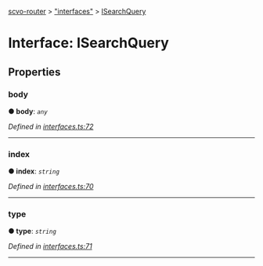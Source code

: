 [scvo-router](../README.md) > ["interfaces"](../modules/_interfaces_.md) > [ISearchQuery](../interfaces/_interfaces_.isearchquery.md)



# Interface: ISearchQuery


## Properties
<a id="body"></a>

###  body

**●  body**:  *`any`* 

*Defined in [interfaces.ts:72](https://github.com/scvodigital/scvo-router/blob/aecc349/src/interfaces.ts#L72)*





___

<a id="index"></a>

###  index

**●  index**:  *`string`* 

*Defined in [interfaces.ts:70](https://github.com/scvodigital/scvo-router/blob/aecc349/src/interfaces.ts#L70)*





___

<a id="type"></a>

###  type

**●  type**:  *`string`* 

*Defined in [interfaces.ts:71](https://github.com/scvodigital/scvo-router/blob/aecc349/src/interfaces.ts#L71)*





___


